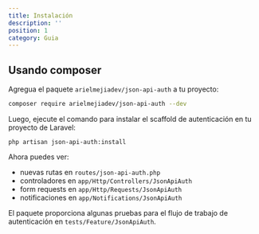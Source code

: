 ```yaml
---
title: Instalación
description: ''
position: 1
category: Guia
---
```


## Usando composer

Agregua el paquete `arielmejiadev/json-api-auth` a tu proyecto:

<code-group>
  <code-block label="Composer" active>

  ```bash
  composer require arielmejiadev/json-api-auth --dev
  ```

  </code-block>
</code-group>

Luego, ejecute el comando para instalar el scaffold de autenticación en tu proyecto de Laravel:

```php[terminal]
php artisan json-api-auth:install
```

Ahora puedes ver:

- nuevas rutas en `routes/json-api-auth.php`
- controladores en `app/Http/Controllers/JsonApiAuth`
- form requests en `app/Http/Requests/JsonApiAuth`
- notificaciones en `app/Notifications/JsonApiAuth`

<alert>

El paquete proporciona algunas pruebas para el flujo de trabajo de autenticación en `tests/Feature/JsonApiAuth`.

</alert>
